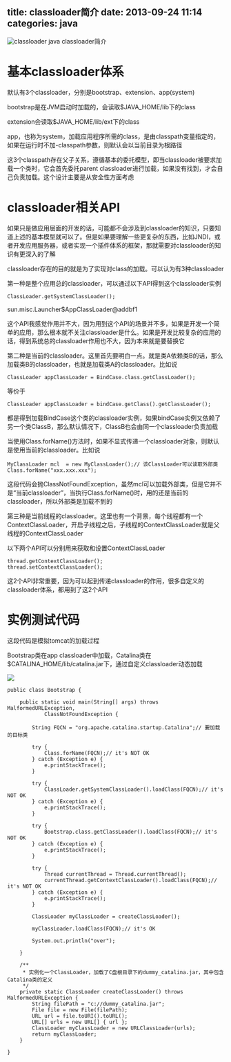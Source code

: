 title: classloader简介
date: 2013-09-24 11:14
categories: java 
---
![classloader](http://pic.kyfxbl.com/a42.jpg)
java classloader简介
<!--more-->

# 基本classloader体系 

默认有3个classloader，分别是bootstrap、extension、app(system) 

bootstrap是在JVM启动时加载的，会读取$JAVA_HOME/lib下的class 

extension会读取$JAVA_HOME/lib/ext下的class 

app，也称为system，加载应用程序所需的class，是由classpath变量指定的，如果在运行时不加-classpath参数，则默认会以当前目录为根路径 

这3个classpath存在父子关系，遵循基本的委托模型，即当classloader被要求加载一个类时，它会首先委托parent classloader进行加载，如果没有找到，才会自己负责加载。这个设计主要是从安全性方面考虑 

# classloader相关API 

如果只是做应用层面的开发的话，可能都不会涉及到classloader的知识，只要知道上述的基本模型就可以了。但是如果要理解一些更复杂的东西，比如JNDI，或者开发应用服务器，或者实现一个插件体系的框架，那就需要对classloader的知识有更深入的了解 

classloader存在的目的就是为了实现对class的加载。可以认为有3种classloader 

第一种是整个应用总的classloader，可以通过以下API得到这个classloader实例

```
ClassLoader.getSystemClassLoader();
```

sun.misc.Launcher$AppClassLoader@addbf1 

这个API我感觉作用并不大，因为用到这个API的场景并不多，如果是开发一个简单的应用，那么根本就不关注classloader是什么。如果是开发比较复杂的应用的话，得到系统总的classloader作用也不大，因为本来就是要替换它 

第二种是当前的classloader。这里首先要明白一点。就是类A依赖类B的话，那么加载类B的classloader，也就是加载类A的classloader。比如说

```
ClassLoader appClassLoader = BindCase.class.getClassLoader();
```

等价于
```
ClassLoader appClassLoader = bindCase.getClass().getClassLoader();
```

都是得到加载BindCase这个类的classloader实例，如果bindCase实例又依赖了另一个类ClassB，那么默认情况下，ClassB也会由同一个classloader负责加载 

当使用Class.forName()方法时，如果不显式传递一个classloader对象，则默认是使用当前的classloader。比如说
```
MyClassLoader mcl  = new MyClassLoader();// 该ClassLoader可以读取外部类
Class.forName("xxx.xxx.xxx");
```

这段代码会抛ClassNotFoundException，虽然mcl可以加载外部类，但是它并不是“当前classloader”，当执行Class.forName()时，用的还是当前的classloader，所以外部类是加载不到的 

第三种是当前线程的classloader。这里也有一个背景，每个线程都有一个ContextClassLoader，开启子线程之后，子线程的ContextClassLoader就是父线程的ContextClassLoader 

以下两个API可以分别用来获取和设置ContextClassLoader
```
thread.getContextClassLoader();
thread.setContextClassLoader();
```

这2个API非常重要，因为可以起到传递classloader的作用，很多自定义的classloader体系，都用到了这2个API 

# 实例测试代码 

这段代码是模拟tomcat的加载过程 

Bootstrap类在app classloader中加载，Catalina类在$CATALINA_HOME/lib/catalina.jar下，通过自定义classloader动态加载

![](http://dl.iteye.com/upload/attachment/0076/1828/5f5a3434-38bb-3be5-944b-944a6627e82f.png)

```
public class Bootstrap {

	public static void main(String[] args) throws MalformedURLException,
			ClassNotFoundException {

		String FQCN = "org.apache.catalina.startup.Catalina";// 要加载的目标类

		try {
			Class.forName(FQCN);// it's NOT OK
		} catch (Exception e) {
			e.printStackTrace();
		}

		try {
			ClassLoader.getSystemClassLoader().loadClass(FQCN);// it's NOT OK
		} catch (Exception e) {
			e.printStackTrace();
		}

		try {
			Bootstrap.class.getClassLoader().loadClass(FQCN);// it's NOT OK
		} catch (Exception e) {
			e.printStackTrace();
		}

		try {
			Thread currentThread = Thread.currentThread();
			currentThread.getContextClassLoader().loadClass(FQCN);// it's NOT OK
		} catch (Exception e) {
			e.printStackTrace();
		}

		ClassLoader myClassLoader = createClassLoader();

		myClassLoader.loadClass(FQCN);// it's OK

		System.out.println("over");

	}

	/**
	 * 实例化一个ClassLoader，加载了C盘根目录下的dummy_catalina.jar，其中包含Catalina类的定义
	 */
	private static ClassLoader createClassLoader() throws MalformedURLException {
		String filePath = "c://dummy_catalina.jar";
		File file = new File(filePath);
		URL url = file.toURI().toURL();
		URL[] urls = new URL[] { url };
		ClassLoader myClassLoader = new URLClassLoader(urls);
		return myClassLoader;
	}

}
```